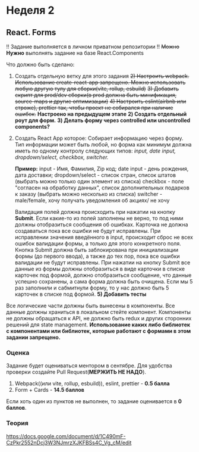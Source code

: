 # Неделя 2


## React. Forms




!! Задание выполняется в личном приватном репозитории !!
~~Можно~~ **Нужно** выполнять задание на базе React.Components




Что должно быть сделано:



1) Создать отдельную ветку для этого задания
~~2) Настроить webpack. Использование create-react-app запрещено. Можно использовать любую другую тулу для сборки(vite, rollup, esbuild)~~
~~3) Добавить скрипт для prod/dev сборки(в prod должна быть минификация, source-maps и другие оптимизации)~~
~~4) Настроить eslint(airbnb или строже), prettier так, чтобы проект не собирался при наличие ошибок.~~ **Настроено на предыдущем этапе**
**2) Создать отдельный роут для форм.**
**3) Делать форму через controlled или uncontrolled components?**
4) Создать React App которое:
    Собирает информацию через форму. Тип информации может быть любой, но форма как минимум должна иметь по одному контролу следующих типов: _input, date input, dropdown/select, checkbox, switcher._
  
    **Пример:** 
    input - Имя, Фамилия, Zip код;
    date input - день рождения, дата доставки;
    dropdown/select - список стран, список штатов (выбрать можно только один элемент из списка)
    checkbox - поле "согласен на обработку данных", список дополнительных подарков к заказу (выбрать можно несколько из списка)
    switcher - male/female, хочу получать уведомления об акциях/ не хочу
  
    Валидация полей должна происходить при нажатии на кнопку **Submit**. Если какие-то из полей заполнены не верно, то под ними должны отобразиться сообщения об ошибках. Карточка не должна создаваться пока все ошибки не будут исправлены. При исправлении значения введённого в input, 
происходит сброс не всех ошибок валидации формы, а только для этого конкретного поля. 
Кнопка Submit должна быть заблокирована при инициализации формы (до первого ввода), а также до тех пор, пока все ошибки валидации не будут исправлены.
    При нажатии на кнопку Submit все данные из формы должны отобразиться в виде карточки в списке карточек под формой, должно отобразиться сообщение, что данные успешно сохранены, а сама форма должна быть очищена.
    Если мы 5 раз заполнили и сабмитнули форму, то у нас должно быть 5 карточек в списке под формой.
**5) Добавить тесты**

Все логические части должны быть вынесены в компоненты.
Все данные должны храниться в локальном стейте компонент.
Компоненты не должны обращаться к API, не должно быть redux и других сторонних решений для state management.
**Использование каких либо библиотек с компонентами или библиотек, которые работают с формами в этом задании запрещено.**


### Оценка




Задание будет оцениваться ментором в сентябре. Для удобства проверки создайте Pull Request(**МЕРЖИТЬ НЕ НАДО**).




1) Webpack((или vite, rollup, esbuild)), eslint, prettier - **0.5 балла**
2) Form + Cards - **14.5 баллов**




Если хоть один из пунктов не выполнен, то задание оценивается в **0 баллов**.

### Теория

https://docs.google.com/document/d/1C490mF-CzPkr2552nDcj3W3NJmrzXJKFBSs4C_Vg_cM/edit
